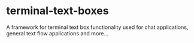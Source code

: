 # terminal-text-boxes
A framework for terminal text box functionality used for chat applications, general text flow applications and more...
